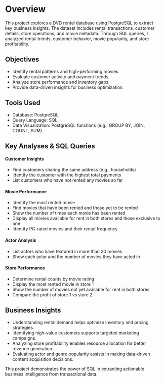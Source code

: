 # Overview

This project explores a DVD rental database using PostgreSQL to extract key business insights. The dataset includes rental transactions, customer details, store operations, and movie metadata. Through SQL queries, I analyzed rental trends, customer behavior, movie popularity, and store profitability.

## Objectives
- Identify rental patterns and high-performing movies.
- Evaluate customer activity and payment trends.
- Analyze store performance and inventory gaps.
- Provide data-driven insights for business optimization.

## Tools Used
- Database: PostgreSQL
- Query Language: SQL
- Data Visualization: PostgreSQL functions (e.g., GROUP BY, JOIN, COUNT, SUM)

## Key Analyses & SQL Queries
#### Customer Insights
- Find customers sharing the same address (e.g., households)
- Identify the customer with the highest total payments
- List customers who have not rented any movies so far
#### Movie Performance
- Identify the most rented movie
- Find movies that have been rented and those yet to be rented
- Show the number of times each movie has been rented
- Display all movies available for rent in both stores and those exclusive to one
- Identify PG-rated movies and their rental frequency
#### Actor Analysis
- List actors who have featured in more than 20 movies
- Show each actor and the number of movies they have acted in
#### Store Performance
- Determine rental counts by movie rating
- Display the most rented movie in store 1
- Show the number of movies not yet available for rent in both stores
- Compare the profit of store 1 vs store 2
## Business Insights
- Understanding rental demand helps optimize inventory and pricing strategies.
- Identifying high-value customers supports targeted marketing campaigns.
- Analyzing store profitability enables resource allocation for better revenue generation.
- Evaluating actor and genre popularity assists in making data-driven content acquisition decisions.

This project demonstrates the power of SQL in extracting actionable business intelligence from transactional data. 

